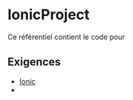 # IonicProject 

Ce référentiel contient le code pour 

Exigences
----------

- [Ionic](https://ionicframework.com/docs/intro/cli)
- []()

